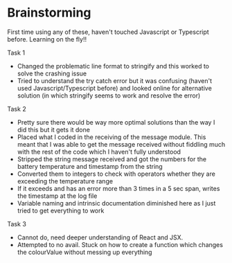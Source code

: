 # Brainstorming

First time using any of these, haven't touched Javascript or Typescript before. Learning on the fly!!

Task 1
 - Changed the problematic line format to stringify and this worked to solve the crashing issue
 - Tried to understand the try catch error but it was confusing (haven't used Javascript/Typescript before) and looked online for alternative solution (in which stringify seems to work and resolve the error)

Task 2
 - Pretty sure there would be way more optimal solutions than the way I did this but it gets it done
 - Placed what I coded in the receiving of the message module. This meant that I was able to get the message received without fiddling much with the rest of the code which I haven't fully understood
 - Stripped the string message received and got the numbers for the battery temperature and timestamp from the string 
 - Converted them to integers to check with operators whether they are exceeding the temperature range
 - If it exceeds and has an error more than 3 times in a 5 sec span, writes the timestamp at the log file
 - Variable naming and intrinsic documentation diminished here as I just tried to get everything to work

Task 3
 - Cannot do, need deeper understanding of React and JSX.
 - Attempted to no avail. Stuck on how to create a function which changes the colourValue without messing up everything